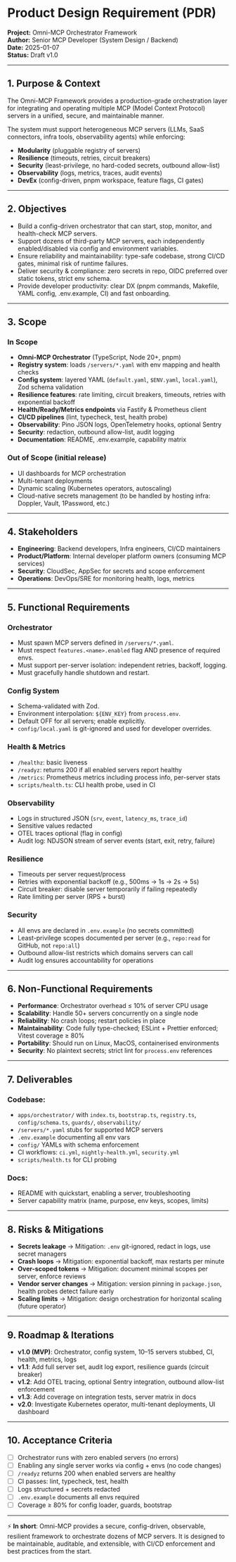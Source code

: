 # Product Design Requirement (PDR)

**Project:** Omni-MCP Orchestrator Framework  
**Author:** Senior MCP Developer (System Design / Backend)  
**Date:** 2025-01-07  
**Status:** Draft v1.0  

---

## 1. Purpose & Context

The Omni-MCP Framework provides a production-grade orchestration layer for integrating and operating multiple MCP (Model Context Protocol) servers in a unified, secure, and maintainable manner.

The system must support heterogeneous MCP servers (LLMs, SaaS connectors, infra tools, observability agents) while enforcing:

- **Modularity** (pluggable registry of servers)
- **Resilience** (timeouts, retries, circuit breakers)
- **Security** (least-privilege, no hard-coded secrets, outbound allow-list)
- **Observability** (logs, metrics, traces, audit events)
- **DevEx** (config-driven, pnpm workspace, feature flags, CI gates)

---

## 2. Objectives

- Build a config-driven orchestrator that can start, stop, monitor, and health-check MCP servers.
- Support dozens of third-party MCP servers, each independently enabled/disabled via config and environment variables.
- Ensure reliability and maintainability: type-safe codebase, strong CI/CD gates, minimal risk of runtime failures.
- Deliver security & compliance: zero secrets in repo, OIDC preferred over static tokens, strict env schema.
- Provide developer productivity: clear DX (pnpm commands, Makefile, YAML config, .env.example, CI) and fast onboarding.

---

## 3. Scope

### In Scope
- **Omni-MCP Orchestrator** (TypeScript, Node 20+, pnpm)
- **Registry system**: loads `/servers/*.yaml` with env mapping and health checks
- **Config system**: layered YAML (`default.yaml`, `$ENV.yaml`, `local.yaml`), Zod schema validation
- **Resilience features**: rate limiting, circuit breakers, timeouts, retries with exponential backoff
- **Health/Ready/Metrics endpoints** via Fastify & Prometheus client
- **CI/CD pipelines** (lint, typecheck, test, health probe)
- **Observability**: Pino JSON logs, OpenTelemetry hooks, optional Sentry
- **Security**: redaction, outbound allow-list, audit logging
- **Documentation**: README, .env.example, capability matrix

### Out of Scope (initial release)
- UI dashboards for MCP orchestration
- Multi-tenant deployments
- Dynamic scaling (Kubernetes operators, autoscaling)
- Cloud-native secrets management (to be handled by hosting infra: Doppler, Vault, 1Password, etc.)

---

## 4. Stakeholders

- **Engineering**: Backend developers, Infra engineers, CI/CD maintainers
- **Product/Platform**: Internal developer platform owners (consuming MCP services)
- **Security**: CloudSec, AppSec for secrets and scope enforcement
- **Operations**: DevOps/SRE for monitoring health, logs, metrics

---

## 5. Functional Requirements

### Orchestrator
- Must spawn MCP servers defined in `/servers/*.yaml`.
- Must respect `features.<name>.enabled` flag AND presence of required envs.
- Must support per-server isolation: independent retries, backoff, logging.
- Must gracefully handle shutdown and restart.

### Config System
- Schema-validated with Zod.
- Environment interpolation: `${ENV_KEY}` from `process.env`.
- Default OFF for all servers; enable explicitly.
- `config/local.yaml` is git-ignored and used for developer overrides.

### Health & Metrics
- `/healthz`: basic liveness
- `/readyz`: returns 200 if all enabled servers report healthy
- `/metrics`: Prometheus metrics including process info, per-server stats
- `scripts/health.ts`: CLI health probe, used in CI

### Observability
- Logs in structured JSON (`srv`, `event`, `latency_ms`, `trace_id`)
- Sensitive values redacted
- OTEL traces optional (flag in config)
- Audit log: NDJSON stream of server events (start, exit, retry, failure)

### Resilience
- Timeouts per server request/process
- Retries with exponential backoff (e.g., 500ms → 1s → 2s → 5s)
- Circuit breaker: disable server temporarily if failing repeatedly
- Rate limiting per server (RPS + burst)

### Security
- All envs are declared in `.env.example` (no secrets committed)
- Least-privilege scopes documented per server (e.g., `repo:read` for GitHub, not `repo:all`)
- Outbound allow-list restricts which domains servers can call
- Audit log ensures accountability for operations

---

## 6. Non-Functional Requirements

- **Performance**: Orchestrator overhead ≤ 10% of server CPU usage
- **Scalability**: Handle 50+ servers concurrently on a single node
- **Reliability**: No crash loops; restart policies in place
- **Maintainability**: Code fully type-checked; ESLint + Prettier enforced; Vitest coverage ≥ 80%
- **Portability**: Should run on Linux, MacOS, containerised environments
- **Security**: No plaintext secrets; strict lint for `process.env` references

---

## 7. Deliverables

### Codebase:
- `apps/orchestrator/` with `index.ts`, `bootstrap.ts`, `registry.ts`, `config/schema.ts`, `guards/`, `observability/`
- `/servers/*.yaml` stubs for supported MCP servers
- `.env.example` documenting all env vars
- `config/` YAMLs with schema enforcement
- CI workflows: `ci.yml`, `nightly-health.yml`, `security.yml`
- `scripts/health.ts` for CLI probing

### Docs:
- README with quickstart, enabling a server, troubleshooting
- Server capability matrix (name, purpose, env keys, scopes, limits)

---

## 8. Risks & Mitigations

- **Secrets leakage** → Mitigation: `.env` git-ignored, redact in logs, use secret managers
- **Crash loops** → Mitigation: exponential backoff, max restarts per minute
- **Over-scoped tokens** → Mitigation: document minimal scopes per server, enforce reviews
- **Vendor server changes** → Mitigation: version pinning in `package.json`, health probes detect failure early
- **Scaling limits** → Mitigation: design orchestration for horizontal scaling (future operator)

---

## 9. Roadmap & Iterations

- **v1.0 (MVP)**: Orchestrator, config system, 10–15 servers stubbed, CI, health, metrics, logs
- **v1.1**: Add full server set, audit log export, resilience guards (circuit breaker)
- **v1.2**: Add OTEL tracing, optional Sentry integration, outbound allow-list enforcement
- **v1.3**: Add coverage on integration tests, server matrix in docs
- **v2.0**: Investigate Kubernetes operator, multi-tenant deployments, UI dashboard

---

## 10. Acceptance Criteria

- [ ] Orchestrator runs with zero enabled servers (no errors)
- [ ] Enabling any single server works via config + envs (no code changes)
- [ ] `/readyz` returns 200 when enabled servers are healthy
- [ ] CI passes: lint, typecheck, test, health
- [ ] Logs structured + secrets redacted
- [ ] `.env.example` documents all envs required
- [ ] Coverage ≥ 80% for config loader, guards, bootstrap

---

⚡ **In short**: Omni-MCP provides a secure, config-driven, observable, resilient framework to orchestrate dozens of MCP servers. It is designed to be maintainable, auditable, and extensible, with CI/CD enforcement and best practices from the start.